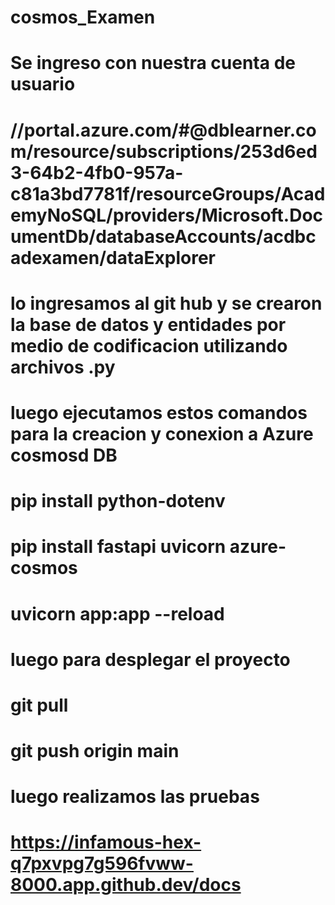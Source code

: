 # cosmos_Examen
# Se ingreso con nuestra cuenta de usuario  
# //portal.azure.com/#@dblearner.com/resource/subscriptions/253d6ed3-64b2-4fb0-957a-c81a3bd7781f/resourceGroups/AcademyNoSQL/providers/Microsoft.DocumentDb/databaseAccounts/acdbcadexamen/dataExplorer
# lo ingresamos al git hub y se crearon la base de datos y entidades por medio de codificacion utilizando archivos .py
# luego ejecutamos estos comandos para la creacion y conexion a Azure cosmosd DB 
# pip install python-dotenv
# pip install fastapi uvicorn azure-cosmos
# uvicorn app:app --reload
# luego para desplegar el proyecto 
# git pull
# git push origin main
# luego realizamos las pruebas 
# https://infamous-hex-q7pxvpg7g596fvww-8000.app.github.dev/docs
